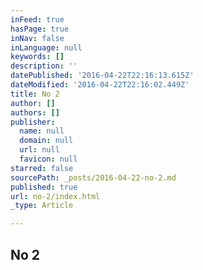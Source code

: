 ```yaml
---
inFeed: true
hasPage: true
inNav: false
inLanguage: null
keywords: []
description: ''
datePublished: '2016-04-22T22:16:13.615Z'
dateModified: '2016-04-22T22:16:02.449Z'
title: No 2
author: []
authors: []
publisher:
  name: null
  domain: null
  url: null
  favicon: null
starred: false
sourcePath: _posts/2016-04-22-no-2.md
published: true
url: no-2/index.html
_type: Article

---
```

## No 2
